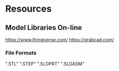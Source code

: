 



# Resources

## Model Libraries On-line

https://www.thingiverse.com/
https://grabcad.com/

### File Formats

".STL"
".STEP"
".SLDPRT"
".SLDASM"
